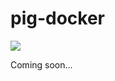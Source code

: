 # pig-docker

![](https://github.com/mpolatcan/pig-docker/workflows/Pig%20Docker%20Image%20Publish/badge.svg)

Coming soon...